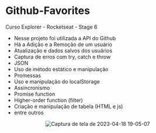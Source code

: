 # Github-Favorites
Curso Explorer - Rocketseat - Stage 6

- Nesse projeto foi utilizada a API do Github
- Há a Adição e a Remoção de um usuário
- Atualização e dados salvos dos usuários
- Captura de erros com try, catch e throw
- JSON
- Uso de método estático e manipulação
- Promessas
- Uso e manipulação do localStorage
- Assincronismo
- Promise function
- Higher-order function (filter)
- Criação e manipulação de tabela (HTML e js)
- entre outros

<div align="center">

![Captura de tela de 2023-04-18 19-05-07](https://user-images.githubusercontent.com/54086293/232915505-887c8c34-470b-4c1f-a92d-f29a2cc667ca.png)

</div>

